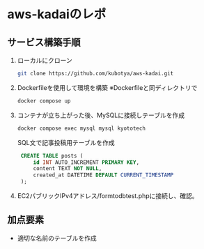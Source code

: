 # aws-kadaiのレポ
## サービス構築手順
1. ローカルにクローン
    ```bash
    git clone https://github.com/kubotya/aws-kadai.git
    ```
2. Dockerfileを使用して環境を構築
※Dockerfileと同ディレクトリで
   ```bash
   docker compose up
   ```
3. コンテナが立ち上がった後、MySQLに接続しテーブルを作成
   ``` bash
   docker compose exec mysql mysql kyototech
   ```
   SQL文で記事投稿用テーブルを作成
   ```sql
    CREATE TABLE posts (
        id INT AUTO_INCREMENT PRIMARY KEY,
        content TEXT NOT NULL,
        created_at DATETIME DEFAULT CURRENT_TIMESTAMP
    );
    ```
4. EC2パブリックIPv4アドレス/formtodbtest.phpに接続し、確認。

## 加点要素
- 適切な名前のテーブルを作成

